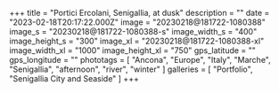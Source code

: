 +++
title = "Portici Ercolani, Senigallia, at dusk"
description = ""
date = "2023-02-18T20:17:22.000Z"
image = "20230218@181722-1080388"
image_s = "20230218@181722-1080388-s"
image_width_s = "400"
image_height_s = "300"
image_xl = "20230218@181722-1080388-xl"
image_width_xl = "1000"
image_height_xl = "750"
gps_latitude = ""
gps_longitude = ""
phototags = [ "Ancona", "Europe", "Italy", "Marche", "Senigallia", "afternoon", "river", "winter" ]
galleries = [ "Portfolio", "Senigallia City and Seaside" ]
+++
